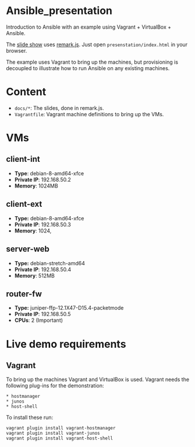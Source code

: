 # Ansible_presentation

Introduction to Ansible with an example using Vagrant + VirtualBox + Ansible.

The [slide show](https://deadbok.github.io/ansible_presentation/) uses [remark.js](https://github.com/gnab/remark). Just open
`presenstation/index.html` in your browser.

The example uses Vagrant to bring up the machines, but provisioning is
decoupled to illustrate how to run Ansible on any existing machines.

# Content

* `docs/*`: The slides, done in remark.js.
* `Vagrantfile`: Vagrant machine definitions to bring up the VMs.

# VMs

## client-int

* **Type**: debian-8-amd64-xfce
* **Private IP**: 192.168.50.2
* **Memory**: 1024MB

## client-ext

* **Type:** debian-8-amd64-xfce
* **Private IP**: 192.168.50.3
* **Memory**: 1024,

## server-web

* **Type:** debian-stretch-amd64
* **Private IP**: 192.168.50.4
* **Memory**: 512MB

## router-fw

* **Type:** juniper-ffp-12.1X47-D15.4-packetmode
* **Private IP**: 192.168.50.5
* **CPUs**: 2 (Important)

# Live demo requirements

## Vagrant

To bring up the machines Vagrant and VirtualBox is used. Vagrant needs the
following plug-ins for the demonstration:

    * hostmanager
    * junos
    * host-shell

To install these run:

    vagrant plugin install vagrant-hostmanager
    vagrant plugin install vagrant-junos
    vagrant plugin install vagrant-host-shell
